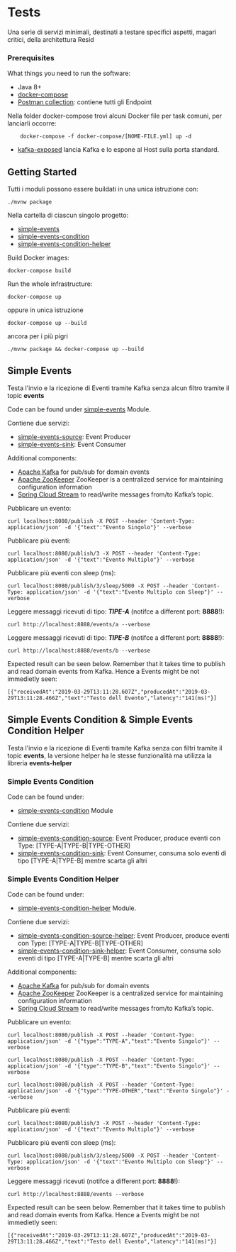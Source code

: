 # Tests

Una serie di servizi minimali, destinati a testare specifici aspetti, magari critici, della architettura Resid

### Prerequisites

What things you need to run the software:

-   Java 8+
-   [docker-compose](https://docs.docker.com/compose/)
-   [Postman collection](https://www.getpostman.com/collections/6071ab6ca5838d60f5d8): contiene tutti gli Endpoint

Nella folder docker-compose trovi alcuni Docker file per task comuni, per lanciarli occorre:

```
    docker-compose -f docker-compose/[NOME-FILE.yml] up -d
```

-   [kafka-exposed](http://gitlab.demaniodg.it/RESID/tests/tree/master/docker-compose/kafka-exposed.yml) lancia Kafka e lo espone al Host sulla porta standard.

## Getting Started

Tutti i moduli possono essere buildati in una unica istruzione con:

```
./mvnw package
```

Nella cartella di ciascun singolo progetto:

-   [simple-events](http://gitlab.demaniodg.it/RESID/tests/tree/master/simple-events)
-   [simple-events-condition](http://gitlab.demaniodg.it/RESID/tests/tree/master/simple-events-condition)
-   [simple-events-condition-helper](http://gitlab.demaniodg.it/RESID/tests/tree/master/simple-events-condition-helper)

Build Docker images:

```
docker-compose build
```

Run the whole infrastructure:

```
docker-compose up
```

oppure in unica istruzione

```
docker-compose up --build
```

ancora per i più pigri

```
./mvnw package && docker-compose up --build
```

## Simple Events

Testa l'invio e la ricezione di Eventi tramite Kafka senza alcun filtro tramite il topic **events**

Code can be found under [simple-events](http://gitlab.demaniodg.it/RESID/tests/tree/master/simple-events) Module.

Contiene due servizi:

-   [simple-events-source](http://gitlab.demaniodg.it/RESID/tests/tree/master/simple-events/simple-events-source): Event Producer
-   [simple-events-sink](http://gitlab.demaniodg.it/RESID/tests/tree/master/simple-events/simple-events-sink): Event Consumer

Additional components:

-   [Apache Kafka](https://kafka.apache.org) for pub/sub for domain events
-   [Apache ZooKeeper](https://zookeeper.apache.org/) ZooKeeper is a centralized service for maintaining configuration information
-   [Spring Cloud Stream](https://cloud.spring.io/spring-cloud-stream/) to read/write messages from/to Kafka’s topic.

Pubblicare un evento:

```
curl localhost:8080/publish -X POST --header 'Content-Type: application/json' -d '{"text":"Evento Singolo"}' --verbose
```

Pubblicare più eventi:

```
curl localhost:8080/publish/3 -X POST --header 'Content-Type: application/json' -d '{"text":"Evento Multiplo"}' --verbose
```

Pubblicare più eventi con sleep (ms):

```
curl localhost:8080/publish/3/sleep/5000 -X POST --header 'Content-Type: application/json' -d '{"text":"Evento Multiplo con Sleep"}' --verbose
```

Leggere messaggi ricevuti di tipo: **_TIPE-A_** (notifce a different port: **8888**!):

```
curl http://localhost:8888/events/a --verbose
```

Leggere messaggi ricevuti di tipo: **_TIPE-B_** (notifce a different port: **8888**!):

```
curl http://localhost:8888/events/b --verbose
```

Expected result can be seen below. Remember that it takes time to publish and read domain events from Kafka. Hence a Events might be not immedietly seen:

```
[{"receivedAt":"2019-03-29T13:11:28.607Z","producedAt":"2019-03-29T13:11:28.466Z","text":"Testo dell Evento","latency":"141(ms)"}]
```

## Simple Events Condition & Simple Events Condition Helper

Testa l'invio e la ricezione di Eventi tramite Kafka senza con filtri tramite il topic **events**, la versione helper ha le stesse funzionalità ma utilizza la libreria **events-helper**

### Simple Events Condition

Code can be found under:

-   [simple-events-condition](http://gitlab.demaniodg.it/RESID/tests/tree/master/simple-events-condition) Module

Contiene due servizi:

-   [simple-events-condition-source](http://gitlab.demaniodg.it/RESID/tests/tree/master/simple-events-condition/simple-events-condition-source): Event Producer, produce eventi con Type: [TYPE-A|TYPE-B|TYPE-OTHER]
-   [simple-events-condition-sink](http://gitlab.demaniodg.it/RESID/tests/tree/master/simple-events-condition/simple-events-condition-sink): Event Consumer, consuma solo eventi di tipo [TYPE-A|TYPE-B] mentre scarta gli altri

### Simple Events Condition Helper

Code can be found under:

-   [simple-events-condition-helper](http://gitlab.demaniodg.it/RESID/tests/tree/master/simple-events-condition-helper) Module.

Contiene due servizi:

-   [simple-events-condition-source-helper](http://gitlab.demaniodg.it/RESID/tests/tree/master/simple-events-condition-helper/simple-events-condition-source-helper): Event Producer, produce eventi con Type: [TYPE-A|TYPE-B|TYPE-OTHER]
-   [simple-events-condition-sink-helper](http://gitlab.demaniodg.it/RESID/tests/tree/master/simple-events-condition-helper/simple-events-condition-sink-helper): Event Consumer, consuma solo eventi di tipo [TYPE-A|TYPE-B] mentre scarta gli altri

Additional components:

-   [Apache Kafka](https://kafka.apache.org) for pub/sub for domain events
-   [Apache ZooKeeper](https://zookeeper.apache.org/) ZooKeeper is a centralized service for maintaining configuration information
-   [Spring Cloud Stream](https://cloud.spring.io/spring-cloud-stream/) to read/write messages from/to Kafka’s topic.

Pubblicare un evento:

```
curl localhost:8080/publish -X POST --header 'Content-Type: application/json' -d '{"type":"TYPE-A","text":"Evento Singolo"}' --verbose
```

```
curl localhost:8080/publish -X POST --header 'Content-Type: application/json' -d '{"type":"TYPE-B","text":"Evento Singolo"}' --verbose
```

```
curl localhost:8080/publish -X POST --header 'Content-Type: application/json' -d '{"type":"TYPE-OTHER","text":"Evento Singolo"}' --verbose
```

Pubblicare più eventi:

```
curl localhost:8080/publish/3 -X POST --header 'Content-Type: application/json' -d '{"text":"Evento Multiplo"}' --verbose
```

Pubblicare più eventi con sleep (ms):

```
curl localhost:8080/publish/3/sleep/5000 -X POST --header 'Content-Type: application/json' -d '{"text":"Evento Multiplo con Sleep"}' --verbose
```

Leggere messaggi ricevuti (notifce a different port: **8888**!):

```
curl http://localhost:8888/events --verbose
```

Expected result can be seen below. Remember that it takes time to publish and read domain events from Kafka. Hence a Events might be not immedietly seen:

```
[{"receivedAt":"2019-03-29T13:11:28.607Z","producedAt":"2019-03-29T13:11:28.466Z","text":"Testo dell Evento","latency":"141(ms)"}]
```
